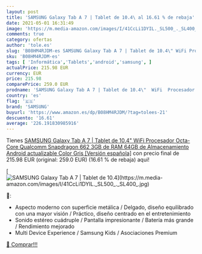 ```yaml
---
layout: post
title: 'SAMSUNG Galaxy Tab A 7 | Tablet de 10.4\ al 16.61 % de rebaja'
date: 2021-05-01 16:31:49
image: 'https://m.media-amazon.com/images/I/41CcLi1DYIL._SL500_._SL400_.jpg'
comments: true
category: ofertas
author: 'tole.es'
slug: 'B08HM4RJDM-es SAMSUNG Galaxy Tab A 7 | Tablet de 10.4\" WiFi Procesador...'
sku: 'B08HM4RJDM-es'
tags: [ 'Informática','Tablets','android','samsung', ]
actualPrice: 215.98 EUR
currency: EUR
price: 215.98
comparePrice: 259.0 EUR
prodname: 'SAMSUNG Galaxy Tab A 7 | Tablet de 10.4\"  WiFi  Procesador Octa-Core Qualcomm Snapdragon 662  3GB de RAM  64GB de Almacenamiento  Android actualizable  Color Gris [Versión española]'
country: 'es'
flag: '🇪🇸'
brand: 'SAMSUNG'
buyurl: 'https://www.amazon.es/dp/B08HM4RJDM/?tag=tolees-21'
descuento: '16.61'
average: '226.191830985916'
---
```


Tienes [SAMSUNG Galaxy Tab A 7 | Tablet de 10.4\"  WiFi  Procesador Octa-Core Qualcomm Snapdragon 662  3GB de RAM  64GB de Almacenamiento  Android actualizable  Color Gris [Versión española]](https://www.amazon.es/dp/B08HM4RJDM/?tag=tolees-21) con precio final de  215.98 EUR (original: 259.0 EUR) (16.61 %  de rebaja) aqui!

[![SAMSUNG Galaxy Tab A 7 | Tablet de 10.4\](https://m.media-amazon.com/images/I/41CcLi1DYIL._SL500_._SL400_.jpg)](https://www.amazon.es/dp/B08HM4RJDM/?tag=tolees-21)

🔎:

- Aspecto moderno con superficie metálica / Delgado, diseño equilibrado con una mayor visión / Práctico, diseño centrado en el entretenimiento
- Sonido estéreo cuádruple / Pantalla impresionante / Batería más grande / Rendimiento mejorado
- Multi Device Experience / Samsung Kids / Asociaciones Premium

[🛒 Comprar!!!](https://www.amazon.es/dp/B08HM4RJDM/?tag=tolees-21)
